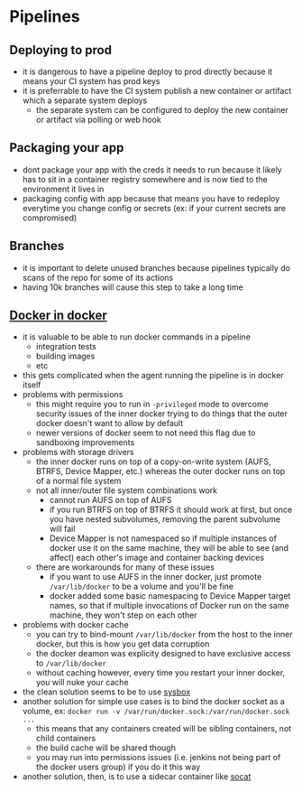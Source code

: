 # Pipelines

## Deploying to prod
- it is dangerous to have a pipeline deploy to prod directly because it means your CI system has prod keys
- it is preferrable to have the CI system publish a new container or artifact which a separate system deploys
  - the separate system can be configured to deploy the new container or artifact via polling or web hook

## Packaging your app
- dont package your app with the creds it needs to run because it likely has to sit in a container registry somewhere and is now tied to the environment it lives in
- packaging config with app because that means you have to redeploy everytime you change config or secrets (ex: if your current secrets are compromised)

## Branches
- it is important to delete unused branches because pipelines typically do scans of the repo for some of its actions
- having 10k branches will cause this step to take a long time

## [Docker in docker](http://jpetazzo.github.io/2015/09/03/do-not-use-docker-in-docker-for-ci/)
- it is valuable to be able to run docker commands in a pipeline
  - integration tests
  - building images
  - etc
- this gets complicated when the agent running the pipeline is in docker itself
- problems with permissions
  - this might require you to run in `-privileged` mode to overcome security issues of the inner docker trying to do things that the outer docker doesn't want to allow by default
  - newer versions of docker seem to not need this flag due to sandboxing improvements
- problems with storage drivers
  - the inner docker runs on top of a copy-on-write system (AUFS, BTRFS, Device Mapper, etc.) whereas the outer docker runs on top of a normal file system
  - not all inner/outer file system combinations work
    - cannot run AUFS on top of AUFS
    - if you run BTRFS on top of BTRFS it should work at first, but once you have nested subvolumes, removing the parent subvolume will fail
    - Device Mapper is not namespaced so if multiple instances of docker use it on the same machine, they will be able to see (and affect) each other's image and container backing devices
  - there are workarounds for many of these issues
    - if you want to use AUFS in the inner docker, just promote `/var/lib/docker` to be a volume and you'll be fine
    - docker added some basic namespacing to Device Mapper target names, so that if multiple invocations of Docker run on the same machine, they won't step on each other
- problems with docker cache
  - you can try to bind-mount `/var/lib/docker` from the host to the inner docker, but this is how you get data corruption
  - the docker deamon was explicity designed to have exclusive access to `/var/lib/docker`
  - without caching however, every time you restart your inner docker, you will nuke your cache
- the clean solution seems to be to use [sysbox](https://github.com/nestybox/sysbox)
- another solution for simple use cases is to bind the docker socket as a volume, ex: `docker run -v /var/run/docker.sock:/var/run/docker.sock ...`
  - this means that any containers created will be sibling containers, not child containers
  - the build cache will be shared though
  - you may run into permissions issues (i.e. jenkins not being part of the docker users group) if you do it this way
- another solution, then, is to use a sidecar container like [socat](https://hub.docker.com/r/alpine/socat/)